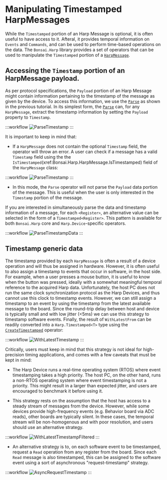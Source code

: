 # Manipulating Timestamped HarpMessages

While the `Timestamped` portion of an Harp Message is optional, it is often useful to have access to it. Afteral, it provides temporal information on `Events` and `Commands`, and can be used to perform time-based operations on the data. The `Bonsai.Harp` library provides a set of operators that can be used to manipulate the `Timestamped` portion of a [`HarpMessage`](xref:Bonsai.Harp.HarpMessage).

## Accessing the `Timestamp` portion of an HarpMessage payload.

As per protocol specifications, the `Payload` portion of an Harp Message might contain information pertaining to the timestamp of the message as given by the device. To access this information, we use the [`Parse`](xref:Bonsai.Harp.Parse) as shown in the previous tutorial. In its simplest form, the [`Parse`](xref:Bonsai.Harp.Parse) can, for any `HarpMessage`, extract the timestamp information by setting the `Payload` property to `Timestamp`.

:::workflow
![ParseTimestamp](~/workflows/parse-timestamp.bonsai)
:::


It is important to keep in mind that:

- If a `HarpMessage` does not contain the optional `Timestamp` field, the operator will throw an error. A user can check if a message has a valid `Timestamp` field using the the `IsTimestamped`(xref:Bonsai.Harp.HarpMessage.IsTimestamped) field of the `HarpMessage` class:

:::workflow
![ParseTimestamp](~/workflows/filter-timestamped.bonsai)
:::

- In this mode, the `Parse` operator will not parse the `Payload` data portion of the message. This is useful when the user is only interested in the `Timestamp` portion of the message.

If you are interested in simultaneously parse the data and timestamp information of a message, for each `<Register>`, an alternative value can be selected in the form of a `Timestamped<Register>`. This pattern is available for both `Bonsai.Harp` core and `Harp.Device`-specific operators.

:::workflow
![ParseTimestampData](~/workflows/parse-timestamp-data.bonsai)
:::

## Timestamp generic data

The timestamp provided by each `HarpMessage` is often a result of a device operation and will thus be assigned in hardware. However, it is often useful to also assign a timestamp to events that occur in software, in the host side. For example, when a user presses a mouse button, it is useful to know when the button was pressed, ideally with a somewhat meaningful temporal reference to the acquired Harp data. Unfortunately, the host PC does not run the same clock synchronization protocol as the Harp Devices, and thus cannot use this clock to timestamp events. However, we can still assign a timestamp to an event by using the timestamp from the latest available message to the board. Since the round-trip delay between host and device is typically small and with low jitter (<5ms) we can use this strategy to timestamp software events. Finally, the result of `WithLatestFrom` can be readily converted into a `Harp.Timestamped<T>` type using the [`CreateTimestamped`](xref:Bonsai.Harp.CreateTimestamped) operator:

:::workflow
![WithLatestTimestamp](~/workflows/withlatest-timestamp.bonsai)
:::

Critically, users must keep in mind that this strategy is not ideal for high-precision timing applications, and comes with a few caveats that must be kept in mind:

- The Harp Device runs a real-time operating system (RTOS) where event timestamping takes a high priority. The host PC, on the other hand, runs a non-RTOS operating system where event timestamping is not a priority. This might result in a larger than expected jitter, and users are encouraged to benchmark it before using it.

- This strategy rests on the assumption that the host has access to a steady stream of messages from the device. However, while some devices provide high-frequency events (e.g. Behavior board via ADC reads), other boards are typically silent. In these cases, the temporal stream will be non-homogenous and with poor resolution, and users should use an alternative strategy.

:::workflow
![WithLatestTimestampFiltered](~/workflows/withlatest-timestamp-filtered.bonsai)
:::

- An alternative strategy is to, on each software event to be timestamped, request a `Read` operation from any register from the board. Since each `Read` message is also timestamped, this can be assigned to the software event using a sort of asynchronous "request-timestamp" strategy.

:::workflow
![AsyncRequestTimestamp](~/workflows/timestamp-async.bonsai)
:::